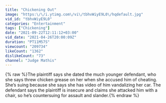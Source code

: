 ```yaml
---
title: "Chickening Out"
image: "https:\/\/i.ytimg.com\/vi\/tbhvWiyE9L0\/hqdefault.jpg"
vid_id: "tbhvWiyE9L0"
categories: "Entertainment"
tags: ["Chickening"]
date: "2021-09-22T12:11:12+03:00"
vid_date: "2021-04-26T20:00:09Z"
duration: "PT11M57S"
viewcount: "209734"
likeCount: "1362"
dislikeCount: "73"
channel: "Judge Mathis"
---
```

{% raw %}The plaintiff says she dated the much younger defendant, who she says threw chicken grease on her when she accused him of cheating. She’s suing because she says she has video of him vandalizing her car. The defendant says the plaintiff is insecure and claims she attacked him with a chair, so he’s countersuing for assault and slander.{% endraw %}
